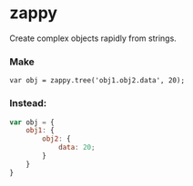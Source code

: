 # zappy
Create complex objects rapidly from strings. 

### Make

`var obj = zappy.tree('obj1.obj2.data', 20);`

### Instead:

```js
var obj = {
	obj1: {
		obj2: {
			data: 20;
		}
	}
}
```


